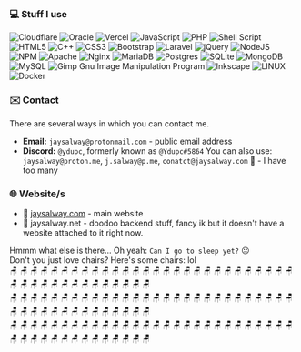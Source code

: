 ### 💻 Stuff I use
![Cloudflare](https://img.shields.io/badge/Cloudflare-F38020?style=flat&logo=Cloudflare&logoColor=white) ![Oracle](https://img.shields.io/badge/Oracle-F80000?style=flat&logo=oracle&logoColor=white) ![Vercel](https://img.shields.io/badge/vercel-%23000000.svg?style=flat&logo=vercel&logoColor=white) ![JavaScript](https://img.shields.io/badge/javascript-%23323330.svg?style=flat&logo=javascript&logoColor=%23F7DF1E) ![PHP](https://img.shields.io/badge/php-%23777BB4.svg?style=flat&logo=php&logoColor=white) ![Shell Script](https://img.shields.io/badge/shell_script-%23121011.svg?style=flat&logo=gnu-bash&logoColor=white) ![HTML5](https://img.shields.io/badge/html5-%23E34F26.svg?style=flat&logo=html5&logoColor=white) ![C++](https://img.shields.io/badge/c++-%2300599C.svg?style=flat&logo=c%2B%2B&logoColor=white) ![CSS3](https://img.shields.io/badge/css3-%231572B6.svg?style=flat&logo=css3&logoColor=white) ![Bootstrap](https://img.shields.io/badge/bootstrap-%23563D7C.svg?style=flat&logo=bootstrap&logoColor=white) ![Laravel](https://img.shields.io/badge/laravel-%23FF2D20.svg?style=flat&logo=laravel&logoColor=white) ![jQuery](https://img.shields.io/badge/jquery-%230769AD.svg?style=flat&logo=jquery&logoColor=white) ![NodeJS](https://img.shields.io/badge/node.js-6DA55F?style=flat&logo=node.js&logoColor=white) ![NPM](https://img.shields.io/badge/NPM-%23000000.svg?style=flat&logo=npm&logoColor=white) ![Apache](https://img.shields.io/badge/apache-%23D42029.svg?style=flat&logo=apache&logoColor=white) ![Nginx](https://img.shields.io/badge/nginx-%23009639.svg?style=flat&logo=nginx&logoColor=white) ![MariaDB](https://img.shields.io/badge/MariaDB-003545?style=flat&logo=mariadb&logoColor=white) ![Postgres](https://img.shields.io/badge/postgres-%23316192.svg?style=flat&logo=postgresql&logoColor=white) ![SQLite](https://img.shields.io/badge/sqlite-%2307405e.svg?style=flat&logo=sqlite&logoColor=white) ![MongoDB](https://img.shields.io/badge/MongoDB-%234ea94b.svg?style=flat&logo=mongodb&logoColor=white) ![MySQL](https://img.shields.io/badge/mysql-%2300f.svg?style=flat&logo=mysql&logoColor=white) ![Gimp Gnu Image Manipulation Program](https://img.shields.io/badge/Gimp-657D8B?style=flat&logo=gimp&logoColor=FFFFFF) ![Inkscape](https://img.shields.io/badge/Inkscape-e0e0e0?style=flat&logo=inkscape&logoColor=080A13) ![LINUX](https://img.shields.io/badge/Linux-FCC624?style=flat&logo=linux&logoColor=black) ![Docker](https://img.shields.io/badge/docker-%230db7ed.svg?style=flat&logo=docker&logoColor=white)

### ✉️ Contact
There are several ways in which you can contact me.
- **Email:** ``jaysalway@protonmail.com`` - public email address
- **Discord:** ``@ydupc``, formerly known as ``@Ydupc#5864``
You can also use: ``jaysalway@proton.me``, ``j.salway@p.me``, ``conatct@jaysalway.com`` 🙂 - I have too many

### 🌐 Website/s
- 🏡 [jaysalway.com](https://jaysalway.com) - main website
- 💾 jaysalway.net - doodoo backend stuff, fancy ik but it doesn't have a website attached to it right now.

Hmmm what else is there... Oh yeah: ``Can I go to sleep yet?`` 😐 <br>
Don't you just love chairs? Here's some chairs: lol <br>
🪑 🪑 🪑 🪑 🪑 🪑 🪑 🪑 🪑 🪑 🪑 🪑 🪑 🪑 🪑 🪑 🪑 🪑 🪑 🪑 🪑 🪑 🪑 🪑 🪑 🪑 🪑 🪑 🪑 🪑 🪑 🪑 🪑 🪑 🪑 🪑 🪑 🪑 🪑 🪑 🪑 🪑 <br>
🪑 🪑 🪑 🪑 🪑 🪑 🪑 🪑 🪑 🪑 🪑 🪑 🪑 🪑 🪑 🪑 🪑 🪑 🪑 🪑 🪑 🪑 🪑 🪑 🪑 🪑 🪑 🪑 🪑 🪑 🪑 🪑 🪑 🪑 🪑 🪑 🪑 🪑 🪑 🪑 🪑 🪑 <br>
🪑 🪑 🪑 🪑 🪑 🪑 🪑 🪑 🪑 🪑 🪑 🪑 🪑 🪑 🪑 🪑 🪑 🪑 🪑 🪑 🪑 🪑 🪑 🪑 🪑 🪑 🪑 🪑 🪑 🪑 🪑 🪑 🪑 🪑 🪑 🪑 🪑 🪑 🪑 🪑 🪑 🪑
